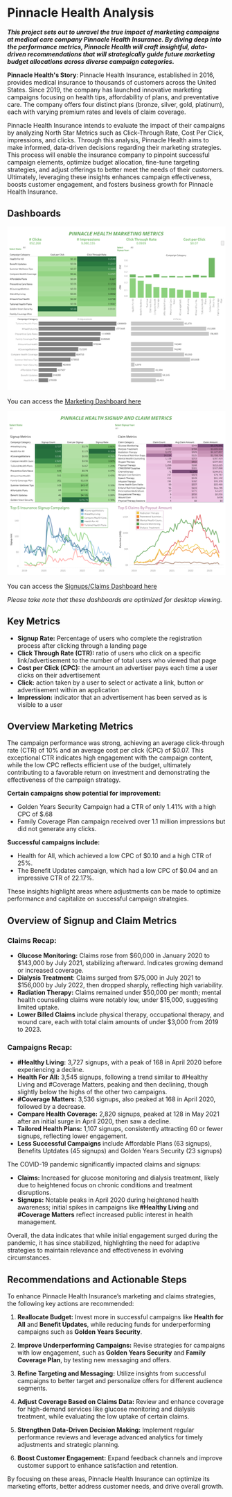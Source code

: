 # Pinnacle Health Analysis

**_This project sets out to unravel the true impact of marketing campaigns at medical care company Pinnacle Health Insurance. By diving deep into the performance metrics, Pinnacle Health will craft insightful, data-driven recommendations that will strategically guide future marketing budget allocations across diverse campaign categories._**

**Pinnacle Health's Story**: Pinnacle Health Insurance, established in 2016, provides medical insurance to thousands of customers across the United States. Since 2019, the company has launched innovative marketing campaigns focusing on health tips, affordability of plans, and preventative care. The company offers four distinct plans (bronze, silver, gold, platinum), each with varying premium rates and levels of claim coverage.

Pinnacle Health Insurance intends to evaluate the impact of their campaigns by analyzing North Star Metrics such as Click-Through Rate, Cost Per Click, impressions, and clicks. Through this analysis, Pinnacle Health aims to make informed, data-driven decisions regarding their marketing strategies. This process will enable the insurance company to pinpoint successful campaign elements, optimize budget allocation, fine-tune targeting strategies, and adjust offerings to better meet the needs of their customers. Ultimately, leveraging these insights enhances campaign effectiveness, boosts customer engagement, and fosters business growth for Pinnacle Health Insurance.
  
## Dashboards

![marketing_image](images/MarketingDashboard2.png)

You can access the [Marketing Dashboard here](https://public.tableau.com/authoring/PinnacleHealthInsurance/MarketingDashboard2#1) 

![marketing_image](images/SignupClaimDashboard3.png) 

You can access the [Signups/Claims Dashboard here](https://public.tableau.com/authoring/PinnacleHealthInsurance/SignupClaimDashboard3#1)

_Please take note that these dashboards are optimized for desktop viewing._

## Key Metrics

- **Signup Rate:** Percentage of users who complete the registration process after clicking through a landing page
- **Click Through Rate (CTR):** ratio of users who click on a specific link/advertisement to the number of total users who viewed that page
- **Cost per Click (CPC):** the amount an advertiser pays each time a user clicks on their advertisement
- **Click:** action taken by a user to select or activate a link, button or advertisement within an application
- **Impression:** indicator that an advertisement has been served as is visible to a user

## Overview Marketing Metrics

The campaign performance was strong, achieving an average click-through rate (CTR) of 10% and an average cost per click (CPC) of $0.07. This exceptional CTR indicates high engagement with the campaign content, while the low CPC reflects efficient use of the budget, ultimately contributing to a favorable return on investment and demonstrating the effectiveness of the campaign strategy.

**Certain campaigns show potential for improvement:**
- Golden Years Security Campaign had a CTR of only 1.41% with a high CPC of $.68
- Family Coverage Plan campaign received over 1.1 million impressions but did not generate any clicks.

**Successful campaigns include:**
- Health for All, which achieved a low CPC of $0.10 and a high CTR of 25%.
- The Benefit Updates campaign, which had a low CPC of $0.04 and an impressive CTR of 22.17%.

These insights highlight areas where adjustments can be made to optimize performance and capitalize on successful campaign strategies.

## Overview of Signup and Claim Metrics

### Claims Recap:

- **Glucose Monitoring:** Claims rose from $60,000 in January 2020 to $143,000 by July 2021, stabilizing afterward. Indicates growing demand or increased coverage.
- **Dialysis Treatment**: Claims surged from $75,000 in July 2021 to $156,000 by July 2022, then dropped sharply, reflecting high variability.
- **Radiation Therapy:** Claims remained under $50,000 per month; mental health counseling claims were notably low, under $15,000, suggesting limited uptake.
- **Lower Billed Claims** include physical therapy, occupational therapy, and wound care, each with total claim amounts of under $3,000 from 2019 to 2023.

### Campaigns Recap:

- **#Healthy Living:** 3,727 signups, with a peak of 168 in April 2020 before experiencing a decline.
- **Health For All:** 3,545 signups, following a trend similar to #Healthy Living and #Coverage Matters, peaking and then declining, though slightly below the highs of the other two campaigns.
- **#Coverage Matters:** 3,536 signups, also peaked at 168 in April 2020, followed by a decrease.
- **Compare Health Coverage:** 2,820 signups, peaked at 128 in May 2021 after an initial surge in April 2020, then saw a decline.
- **Tailored Health Plans:** 1,107 signups, consistently attracting 60 or fewer signups, reflecting lower engagement.
- **Less Successful Campaigns** include Affordable Plans (63 signups), Benefits Uptdates (45 signups) and Golden Years Security (23 signups)

The COVID-19 pandemic significantly impacted claims and signups:

- **Claims:** Increased for glucose monitoring and dialysis treatment, likely due to heightened focus on chronic conditions and treatment disruptions.
- **Signups:** Notable peaks in April 2020 during heightened health awareness; initial spikes in campaigns like **#Healthy Living** and **#Coverage Matters** reflect increased public interest in health management.

Overall, the data indicates that while initial engagement surged during the pandemic, it has since stabilized, highlighting the need for adaptive strategies to maintain relevance and effectiveness in evolving circumstances.

## Recommendations and Actionable Steps

To enhance Pinnacle Health Insurance’s marketing and claims strategies, the following key actions are recommended:

1. **Reallocate Budget:** Invest more in successful campaigns like **Health for All** and **Benefit Updates**, while reducing funds for underperforming campaigns such as **Golden Years Security**.

2. **Improve Underperforming Campaigns:** Revise strategies for campaigns with low engagement, such as **Golden Years Security** and **Family Coverage Plan**, by testing new messaging and offers.

3. **Refine Targeting and Messaging:** Utilize insights from successful campaigns to better target and personalize offers for different audience segments.

4. **Adjust Coverage Based on Claims Data:** Review and enhance coverage for high-demand services like glucose monitoring and dialysis treatment, while evaluating the low uptake of certain claims.

5. **Strengthen Data-Driven Decision Making:** Implement regular performance reviews and leverage advanced analytics for timely adjustments and strategic planning.

6. **Boost Customer Engagement:** Expand feedback channels and improve customer support to enhance satisfaction and retention.

By focusing on these areas, Pinnacle Health Insurance can optimize its marketing efforts, better address customer needs, and drive overall growth.
